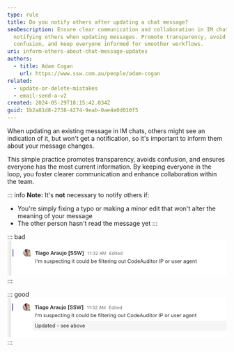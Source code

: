 ```yaml
---
type: rule
title: Do you notify others after updating a chat message?
seoDescription: Ensure clear communication and collaboration in IM chats by
  notifying others when updating messages. Promote transparency, avoid
  confusion, and keep everyone informed for smoother workflows.
uri: inform-others-about-chat-message-updates
authors:
  - title: Adam Cogan
    url: https://www.ssw.com.au/people/adam-cogan
related:
  - update-or-delete-mistakes
  - email-send-a-v2
created: 2024-05-29T18:15:42.034Z
guid: 1b2a81d8-2738-4274-9eab-0ae4e0d010f5
---
```



When updating an existing message in IM chats, others might see an indication of it, but won't get a notification, so it's important to inform them about your message changes.

This simple practice promotes transparency, avoids confusion, and ensures everyone has the most current information. By keeping everyone in the loop, you foster clearer communication and enhance collaboration within the team.

<!--endintro-->

::: info
**Note:** It's **not** necessary to notify others if:
* You're simply fixing a typo or making a minor edit that won't alter the meaning of your message
* The other person hasn't read the message yet
:::

::: bad
![Figure: Bad example - Silently update a message](update-im-message-bad.png)
:::

::: good
![Figure: Good example - Mention you updated a message](update-im-message-good.png)
:::
